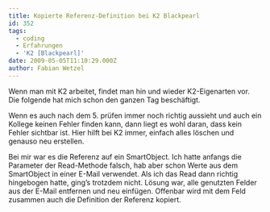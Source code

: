 ```yaml
---
title: Kopierte Referenz-Definition bei K2 Blackpearl
id: 352
tags:
  - coding
  - Erfahrungen
  - 'K2 [Blackpearl]'
date: 2009-05-05T11:10:29.000Z
author: Fabian Wetzel
---
```


Wenn man mit K2 arbeitet, findet man hin und wieder K2-Eigenarten vor. Die folgende hat mich schon den ganzen Tag beschäftigt.

Wenn es auch nach dem 5\. prüfen immer noch richtig aussieht und auch ein Kollege keinen Fehler finden kann, dann liegt es wohl daran, dass kein Fehler sichtbar ist. Hier hilft bei K2 immer, einfach alles löschen und genauso neu erstellen.

Bei mir war es die Referenz auf ein SmartObject. Ich hatte anfangs die Parameter der Read-Methode falsch, hab aber schon Werte aus dem SmartObject in einer E-Mail verwendet. Als ich das Read dann richtig hingebogen hatte, ging’s trotzdem nicht. Lösung war, alle genutzten Felder aus der E-Mail entfernen und neu einfügen. Offenbar wird mit dem Feld zusammen auch die Definition der Referenz kopiert.

